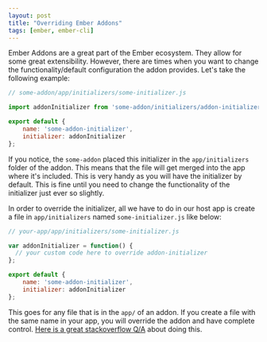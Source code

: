 ```yaml
---
layout: post
title: "Overriding Ember Addons"
tags: [ember, ember-cli]
---
```


Ember Addons are a great part of the Ember ecosystem. They allow for some great
extensibility. However, there are times when you want to change the
functionality/default configuration the addon provides. Let's take the
following example:

```js
// some-addon/app/initializers/some-initializer.js

import addonInitializer from 'some-addon/initializers/addon-initializer';

export default {
    name: 'some-addon-initializer',
    initializer: addonInitializer
};
```

If you notice, the `some-addon` placed this initializer in the
`app/initializers` folder of the addon. This means that the file will get
merged into the app where it's included. This is very handy as you will have
the initializer by default. This is fine until you need to change the
functionality of the initializer just ever so slightly.

In order to override the initializer, all we have to do in our host app is
create a file in `app/initializers` named `some-initializer.js` like below:

```js
// your-app/app/initializers/some-initializer.js

var addonInitializer = function() {
  // your custom code here to override addon-initializer
};

export default {
    name: 'some-addon-initializer',
    initializer: addonInitializer
};
```

This goes for any file that is in the `app/` of an addon. If you create a file
with the same name in your app, you will override the addon and have complete
control. [Here is a great stackoverflow Q/A] about doing this.

[Here is a great stackoverflow Q/A]: http://stackoverflow.com/questions/29634920/how-to-override-default-functionality-in-ember-addons

